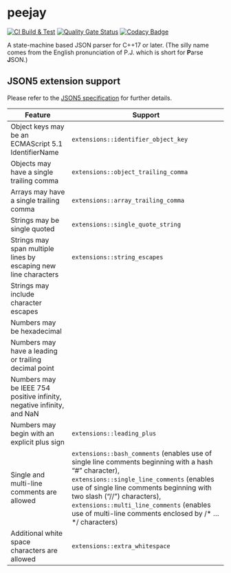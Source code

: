 # peejay

[![CI Build & Test](https://github.com/paulhuggett/peejay/actions/workflows/ci.yaml/badge.svg)](https://github.com/paulhuggett/peejay/actions/workflows/ci.yaml)
[![Quality Gate Status](https://sonarcloud.io/api/project_badges/measure?project=paulhuggett_peejay&metric=alert_status)](https://sonarcloud.io/summary/new_code?id=paulhuggett_peejay)
[![Codacy Badge](https://app.codacy.com/project/badge/Grade/a37157bbd85c440daadd8039cda137b2)](https://www.codacy.com/gh/paulhuggett/peejay/dashboard?utm_source=github.com&amp;utm_medium=referral&amp;utm_content=paulhuggett/peejay&amp;utm_campaign=Badge_Grade)

A state-machine based JSON parser for C++17 or later. (The silly name comes from the English pronunciation of P.J. which is short for **P**arse **J**SON.)

## JSON5 extension support

Please refer to the [JSON5 specification](https://json5.org) for further details.

Feature | Support
------- | ---------
Object keys may be an ECMAScript 5.1 IdentifierName | `extensions::identifier_object_key`
Objects may have a single trailing comma | `extensions::object_trailing_comma`
Arrays may have a single trailing comma | `extensions::array_trailing_comma`
Strings may be single quoted | `extensions::single_quote_string`
Strings may span multiple lines by escaping new line characters | `extensions::string_escapes`
Strings may include character escapes |
Numbers may be hexadecimal |
Numbers may have a leading or trailing decimal point | 
Numbers may be IEEE 754 positive infinity, negative infinity, and NaN |
Numbers may begin with an explicit plus sign | `extensions::leading_plus`
Single and multi-line comments are allowed | `extensions::bash_comments` (enables use of single line comments beginning with a hash “#” character), `extensions::single_line_comments` (enables use of single line comments beginning with two slash (“//”) characters), `extensions::multi_line_comments` (enables use of multi-line comments enclosed by /\* … \*/ characters)
Additional white space characters are allowed | `extensions::extra_whitespace`
